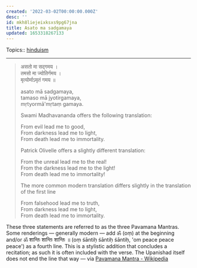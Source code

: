 ```yaml
---
created: '2022-03-02T00:00:00.000Z'
desc: ''
id: mkh8liejeixksxs9pg67jna
title: Asato ma sadgamaya
updated: 1653318267133
---
```

   
Topics::  [hinduism](../topics/hinduism.md)   
   
   
---   
   
> असतो मा सद्गमय ।     
> तमसो मा ज्योतिर्गमय ।     
> मृत्योर्माऽमृतं गमय ॥   
>   
> asato mā sadgamaya,     
> tamaso mā jyotirgamaya,     
> mṛtyormā'mṛtaṃ gamaya.   
>   
> Swami Madhavananda offers the following translation:   
>   
> From evil lead me to good,     
> From darkness lead me to light,     
> From death lead me to immortality.   
>   
> Patrick Olivelle offers a slightly different translation:   
>   
> From the unreal lead me to the real!     
> From the darkness lead me to the light!     
> From death lead me to immortality!   
>   
> The more common modern translation differs slightly in the translation of the first line   
>   
> From falsehood lead me to truth,     
> From darkness lead me to light,     
> From death lead me to immortality.   
   
These three statements are referred to as the three Pavamana Mantras. Some renderings — generally modern — add ॐ (oṃ) at the beginning and/or ॐ शान्तिः शान्तिः शान्तिः ॥ (oṃ śāntiḥ śāntiḥ śāntiḥ, 'om peace peace peace') as a fourth line. This is a stylistic addition that concludes a recitation; as such it is often included with the verse. The Upanishad itself does not end the line that way — via [Pavamana Mantra - Wikipedia](https://en.wikipedia.org/wiki/Pavamana_Mantra)